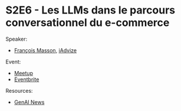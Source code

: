 
# S2E6 - Les LLMs dans le parcours conversationnel du e-commerce

Speaker:
- [François Masson](https://www.linkedin.com/in/francois-masson-a44a40b6/), [iAdvize](https://iadvize.com/)

Event:
- [Meetup](https://www.meetup.com/generative-ai-nantes/events/299526726/)
- [Eventbrite](https://www.eventbrite.com/e/billets-8-conf-iadvize-les-llms-dans-le-parcours-conversationnel-du-e-commerce-853555215627)

Resources:
- [GenAI News](./genai-news.pdf)
